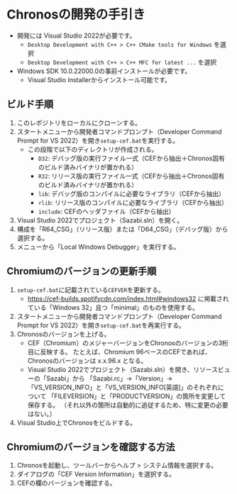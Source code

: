Chronosの開発の手引き
=====================

 * 開発には Visual Studio 2022が必要です。
   * `Desktop Development with C++ > C++ CMake tools for Windows` を選択
   * `Desktop Development with C++ > C++ MFC for latest ...` を選択
 * Windows SDK 10.0.22000.0の事前インストールが必要です。
   * Visual Studio Installerからインストール可能です。

## ビルド手順

 1. このレポジトリをローカルにクローンする。
 2. スタートメニューから開発者コマンドプロンプト（Developer Command Prompt for VS 2022）を開き`setup-cef.bat`を実行する。
    * この段階で以下のディレクトリが作成される。
      - `D32`: デバッグ版の実行ファイル一式（CEFから抽出＋Chronos固有のビルド済みバイナリが置かれる）
      - `R32`: リリース版の実行ファイル一式（CEFから抽出＋Chronos固有のビルド済みバイナリが置かれる）
      - `lib`: デバッグ版のコンパイルに必要なライブラリ（CEFから抽出）
      - `rlib`: リリース版のコンパイルに必要なライブラリ（CEFから抽出）
      - `include`: CEFのヘッダファイル（CEFから抽出）
 3. Visual Studio 2022でプロジェクト（Sazabi.sln）を開く。
 4. 構成を「R64_CSG」（リリース版）または「D64_CSG」（デバッグ版）から選択する。
 5. メニューから「Local Windows Debugger」を実行する。

## Chromiumのバージョンの更新手順

 1. `setup-cef.bat`に記載されている`CEFVER`を更新する。
    * https://cef-builds.spotifycdn.com/index.html#windows32 に掲載されている「Windows 32」且つ「minimal」のものを使用する。
 2. スタートメニューから開発者コマンドプロンプト（Developer Command Prompt for VS 2022）を開き`setup-cef.bat`を再実行する。
 3. Chronosのバージョンを上げる。
    * CEF（Chromium）のメジャーバージョンをChronosのバージョンの3桁目に反映する。
      たとえば、Chromium 96ベースのCEFであれば、Chronosのバージョンは x.x.96.x となる。
    * Visual Studio 2022でプロジェクト（Sazabi.sln）を開き、リソースビューの「Sazabi」から
      「Sazabi.rc」→「Version」→「VS_VERSION_INFO」と「VS_VERSION_INFO[英語]」のそれぞれについて
      「FILEVERSION」と「PRODUCTVERSION」の箇所を変更して保存する。
      （それ以外の箇所は自動的に追従するため、特に変更の必要はない。）
 4. Visual Studio上でChronosをビルドする。

## Chromiumのバージョンを確認する方法

 1. Chronosを起動し、ツールバーからヘルプ > システム情報を選択する。
 2. ダイアログの「CEF Version Information」を選択する。
 3. CEFの欄のバージョンを確認する。
